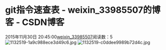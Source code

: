 # git指令速查表 - weixin_33985507的博客 - CSDN博客
2015年11月30日 20:45:00[weixin_33985507](https://me.csdn.net/weixin_33985507)阅读数：5
![1132519-1a9c988ece3d49c6.jpg](https://upload-images.jianshu.io/upload_images/1132519-1a9c988ece3d49c6.jpg)
![1132519-c0ddee9989b72d4c.jpg](https://upload-images.jianshu.io/upload_images/1132519-c0ddee9989b72d4c.jpg)
